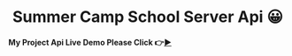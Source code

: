 <h1 align="center"> Summer Camp School Server Api  😀</h1>



#### My Project Api Live Demo Please Click 👉[▶](https://summer-camp-school-server-two.vercel.app/ 'Click For Live Project Demo')
